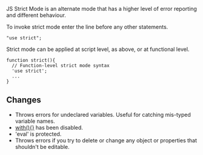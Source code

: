 JS Strict Mode is an alternate mode that has a higher level of error reporting and different behaviour.

To invoke strict mode enter the line before any other statements.

    "use strict";

Strict mode can be applied at script level, as above, or at functional level.

	function strict(){
	  // Function-level strict mode syntax
	  'use strict';
	  ...
	}
	
## Changes

* Throws errors for undeclared variables. Useful for catching mis-typed variable names.
* [with(){}][1] has been disabled.
* 'eval' is protected.
* Throws errors if you try to delete or change any object or properties that shouldn't be editable.

[1]: https://developer.mozilla.org/en-US/docs/Web/JavaScript/Reference/Statements/with
